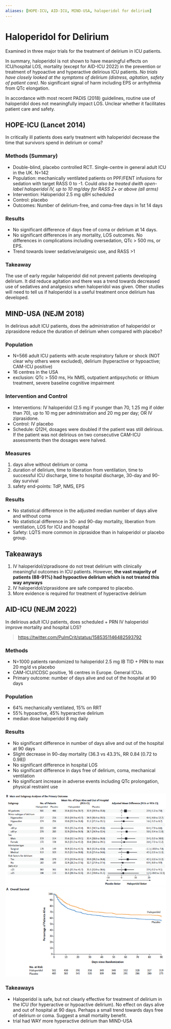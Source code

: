 ```yaml
---
aliases: [HOPE-ICU, AID-ICU, MIND-USA, haloperidol for delirium]
---
```

# Haloperidol for Delirium

Examined in three major trials for the treatment of delirium in ICU patients.

In summary, haloperidol is not shown to have meaningful effects on ICU/hospital LOS, mortality (except for AID-ICU 2022) in the prevention or treatment of hypoactive and hyperactive delirious ICU patients. *No trials have closely looked at the symptoms of delirium (distress, agitation, safety of patient care)*. No significant signal of harm including EPS or arrhythmia from QTc elongation.

In accordance with most recent PADIS (2018) guidelines, routine use of haloperidol does not meaningfully impact LOS. Unclear whether it facilitates patient care and safety.

## HOPE-ICU (Lancet 2014)
In critically ill patients does early treatment with haloperidol decrease the time that survivors spend in delirium or coma?

### Methods (Summary)
- Double-blind, placebo controlled RCT. Single-centre in general adult ICU in the UK. N=142
- Population: mechanically ventilated patients on PPF/FENT infusions for sedation with target RASS 0 to -1. Could *also be treated dwith open-label haloperidol IV, up to 10 mg/day for RASS 2+ or above (all arms)*
- Intervention: Haloperidol 2.5 mg q8H scheduled
- Control: placebo
- Outcomes: Number of delirium-free, and coma-free days in 1st 14 days

### Results
- No significant difference of days free of coma or delirium at 14 days.
- No significant differences in any mortality, LOS outcomes. No differences in complications including oversedation, QTc > 500 ms, or EPS.
- Trend towards lower sedative/analgesic use, and RASS >1

### Takeaway
The use of early regular haloperidol did not prevent patients developing delirium. It did reduce agitation and there was a trend towards decreased use of sedatives and analgesics when haloperidol was given. Other studies will need to tell us if haloperidol is a useful treatment once delirium has developed.

## MIND-USA (NEJM 2018)
In delirious adult ICU patients, does the administration of haloperidol or ziprasidone reduce the duration of delirium when compared with placebo?

### Population
- N=566 adult ICU patients with acute respiratory failure or shock (NOT clear why others were excluded), delirium (hyperactive or hypoactive; CAM-ICU positive)
- 16 centres in the USA
- exclusion: QTc > 550 ms, Hx NMS, outpatient antipsychotic or lithium treatment, severe baseline cognitive impairment

### Intervention and Control
- Interventions: IV haloperidol (2.5 mg if younger than 70, 1.25 mg if older than 70), up to 10 mg per administration and 20 mg per day; OR IV ziprasidone.
- Control: IV placebo
- Schedule: Q12H, dosages were doubled if the patient was still delirious. If the patient was not delirious on two consecutive CAM-ICU assessments then the dosages were halved.

### Measures
1. days alive without delirium or coma
2. duration of delirium, time to liberation from ventilation, time to successful ICU discharge, time to hospital discharge, 30-day and 90-day survival
3. safety end-points: TdP, NMS, EPS

### Results
- No statistical difference in the adjusted median number of days alive and without coma
- No statistical difference in 30- and 90-day mortality, liberation from ventilation, LOS for ICU and hospital
- Safety: LQTS more common in ziprasidoe than in haloperidol or placebo group.

## Takeaways
1. IV haloperidol/zipradisone do not treat delirium with clinically meaningful outcomes in ICU patients. However, **the vast majority of patients (88-91%) had hypoactive delirium which is not treated this way anyways**
2. IV haloperidol/ziprasidone are safe compared to placebo.
3. More evidence is required for treatment of hyperactive delirium

## AID-ICU (NEJM 2022)
In delirious adult ICU patients, does scheduled + PRN IV haloperidol improve mortality and hospital LOS?

> https://twitter.com/PulmCrit/status/1585351146482593792

### Methods
-  N=1000 patients randomized to haloperidol 2.5 mg IB TID + PRN to max 20 mg/d vs placebo
- CAM-ICU/ICDSC positive, 16 centres in Europe. General ICUs. 
- Primary outcome: number of days alive and out of the hospital at 90 days

### Population
- 64% mechanically ventilated, 15% on RRT
- 55% hypoactive, 45% hyperactive delirium
- median dose haloperidol 8 mg daily

### Results
- No significant difference in number of days alive and out of the hospital at 90 days
- Slight decrease in 90-day mortality (36.3 vs 43.3%, RR 0.84 [0.72 to 0.98])
- No significant difference in hospital LOS
- No significant difference in days free of delirium, coma, mechanical ventilation
- No significant increase in adverse events including QTc prolongation, physical restraint use

![](_attachments/Pasted%20image%2020221213145456.png)
![](_attachments/Pasted%20image%2020221213145506.png)

### Takeaways
- Haloperidol is safe, but not clearly effective for treatment of delirium in the ICU (for hyperactive or hypoactive delirium). No effect on days alive and out of hospital at 90 days. Perhaps a small trend towards days free of delirium or coma. Suggest a small mortality benefit.
- trial had WAY more hyperactive delirium than MIND-USA